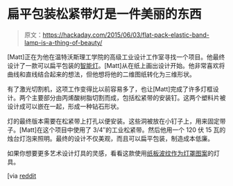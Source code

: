 # 扁平包装松紧带灯是一件美丽的东西

> 原文：<https://hackaday.com/2015/06/03/flat-pack-elastic-band-lamp-is-a-thing-of-beauty/>

[Matt]正在为他在温特沃斯理工学院的高级工业设计工作室寻找一个项目。他最终设计了一款可以扁平包装的[智能灯](http://imgur.com/a/kvGOo "flat pack lamp")。[Matt]从在纸上画出设计开始。他非常喜欢将曲线和直线结合起来的想法，但他想将他的二维图纸转化为三维形状。

有了激光切割机，这项工作变得比以前容易多了，也让[Matt]完成了许多灯框设计。两个主要部分由丙烯酸树脂切割而成，包括松紧带的安装钉。这两个塑料片被设计成可以嵌在一起，形成一种钻石形状。

灯的最终版本需要在松紧带上打孔以便安装。这些洞被放在小钉子上，用来固定带子。[Matt]在这个项目中使用了 3/4″的工业松紧带。然后他用一个 120 伏 15 瓦的烛台灯泡来照明。最终的设计不仅美观，而且可以扁平包装，制造成本低廉。

如果你想要更多艺术设计灯具的灵感，看看这款使用[纸板波纹作为灯罩图案](http://hackaday.com/2013/03/13/cardboard-lampshade-makes-ordinary-recycling-a-centerpiece-of-your-room/)的灯具。

[via [reddit](https://www.reddit.com/r/DIY/comments/383gmb/i_designed_a_flat_pack_light_fixture_for_my/)